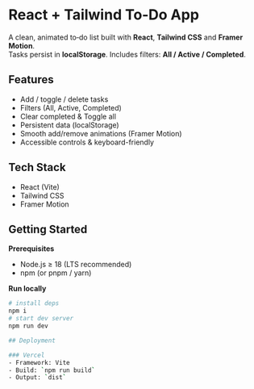 # React + Tailwind To‑Do App

A clean, animated to‑do list built with **React**, **Tailwind CSS** and **Framer Motion**.  
Tasks persist in **localStorage**. Includes filters: **All / Active / Completed**.

## Features
- Add / toggle / delete tasks
- Filters (All, Active, Completed)
- Clear completed & Toggle all
- Persistent data (localStorage)
- Smooth add/remove animations (Framer Motion)
- Accessible controls & keyboard-friendly

## Tech Stack
- React (Vite)
- Tailwind CSS
- Framer Motion

## Getting Started

**Prerequisites**
- Node.js ≥ 18 (LTS recommended)
- npm (or pnpm / yarn)

**Run locally**
```bash
# install deps
npm i
# start dev server
npm run dev

## Deployment

### Vercel
- Framework: Vite
- Build: `npm run build`
- Output: `dist`
